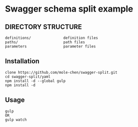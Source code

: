 # Swagger schema split example

## DIRECTORY STRUCTURE

```
definitions/               definition files
paths/                     path files
parameters                 parameter files
```

## Installation

```
clone https://github.com/mole-chen/swagger-split.git
cd swagger-split/yaml
npm install -d --global gulp
npm install -d
```

## Usage

```
gulp
OR
gulp watch
```
